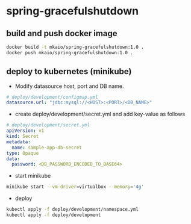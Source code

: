 # spring-gracefulshutdown

## build and push docker image

``` bash
docker build -t mkaio/spring-gracefulshutdown:1.0 .
docker push mkaio/spring-gracefulshutdown:1.0 .
```

## deploy to kubernetes (minikube)

- Modify datasource host, port and DB name.

``` yml
# deploy/development/configmap.yml
datasource.url: "jdbc:mysql://<HOST>:<PORT>/<DB_NAME>"
```

- create deploy/development/secret.yml and add key-value as follows

``` yml
# deploy/development/secret.yml
apiVersion: v1
kind: Secret
metadata:
  name: sample-app-db-secret
type: Opaque
data:
  password: <DB_PASSWORD_ENCODED_TO_BASE64>
```

- start minikube

``` bash
minikube start --vm-driver=virtualbox --memory='4g'
```

- deploy

``` bash
kubectl apply -f deploy/development/namespace.yml
kubectl apply -f deploy/development
```